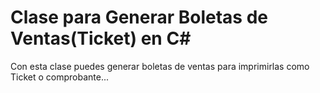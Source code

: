# Clase para Generar Boletas de Ventas(Ticket) en C#
Con esta clase puedes generar boletas de ventas para imprimirlas como Ticket o comprobante...
